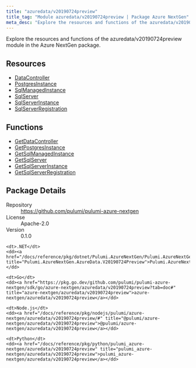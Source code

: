 ```yaml
---
title: "azuredata/v20190724preview"
title_tag: "Module azuredata/v20190724preview | Package Azure NextGen"
meta_desc: "Explore the resources and functions of the azuredata/v20190724preview module in the Azure NextGen package."
---
```


<!-- WARNING: this file was generated by Pulumi Docs Generator. -->
<!-- Do not edit by hand unless you're certain you know what you are doing! -->

Explore the resources and functions of the azuredata/v20190724preview module in the Azure NextGen package.

<h2 id="resources">Resources</h2>
<ul class="api">
    <li><a href="datacontroller" title="DataController"><span class="symbol resource"></span>DataController</a></li>
    <li><a href="postgresinstance" title="PostgresInstance"><span class="symbol resource"></span>PostgresInstance</a></li>
    <li><a href="sqlmanagedinstance" title="SqlManagedInstance"><span class="symbol resource"></span>SqlManagedInstance</a></li>
    <li><a href="sqlserver" title="SqlServer"><span class="symbol resource"></span>SqlServer</a></li>
    <li><a href="sqlserverinstance" title="SqlServerInstance"><span class="symbol resource"></span>SqlServerInstance</a></li>
    <li><a href="sqlserverregistration" title="SqlServerRegistration"><span class="symbol resource"></span>SqlServerRegistration</a></li>
</ul>

<h2 id="functions">Functions</h2>
<ul class="api">
    <li><a href="getdatacontroller" title="GetDataController"><span class="symbol function"></span>GetDataController</a></li>
    <li><a href="getpostgresinstance" title="GetPostgresInstance"><span class="symbol function"></span>GetPostgresInstance</a></li>
    <li><a href="getsqlmanagedinstance" title="GetSqlManagedInstance"><span class="symbol function"></span>GetSqlManagedInstance</a></li>
    <li><a href="getsqlserver" title="GetSqlServer"><span class="symbol function"></span>GetSqlServer</a></li>
    <li><a href="getsqlserverinstance" title="GetSqlServerInstance"><span class="symbol function"></span>GetSqlServerInstance</a></li>
    <li><a href="getsqlserverregistration" title="GetSqlServerRegistration"><span class="symbol function"></span>GetSqlServerRegistration</a></li>
</ul>

<h2 id="package-details">Package Details</h2>
<dl class="package-details">
	<dt>Repository</dt>
	<dd><a href="https://github.com/pulumi/pulumi-azure-nextgen">https://github.com/pulumi/pulumi-azure-nextgen</a></dd>
	<dt>License</dt>
	<dd>Apache-2.0</dd>
	<dt>Version</dt>
	<dd>0.1.0</dd>
</dl>



<dl class="tabular">

    <dt>.NET</dt>
    <dd><a href="/docs/reference/pkg/dotnet/Pulumi.AzureNextGen/Pulumi.AzureNextGen.AzureData.V20190724Preview.html" title="Pulumi.AzureNextGen.AzureData.V20190724Preview">Pulumi.AzureNextGen.AzureData.V20190724Preview</a></dd>

    <dt>Go</dt>
    <dd><a href="https://pkg.go.dev/github.com/pulumi/pulumi-azure-nextgen/sdk/go/azure-nextgen/azuredata/v20190724preview?tab=doc#" title="azure-nextgen/azuredata/v20190724preview">azure-nextgen/azuredata/v20190724preview</a></dd>

    <dt>Node.js</dt>
    <dd><a href="/docs/reference/pkg/nodejs/pulumi/azure-nextgen/azuredata/v20190724preview/#" title="@pulumi/azure-nextgen/azuredata/v20190724preview">@pulumi/azure-nextgen/azuredata/v20190724preview</a></dd>

    <dt>Python</dt>
    <dd><a href="/docs/reference/pkg/python/pulumi_azure-nextgen/azuredata/v20190724preview" title="pulumi_azure-nextgen/azuredata/v20190724preview">pulumi_azure-nextgen/azuredata/v20190724preview</a></dd>

</dl>

